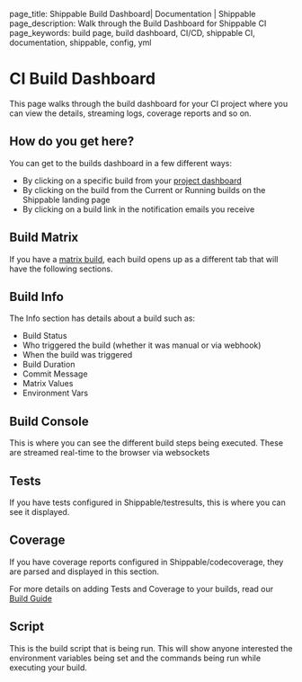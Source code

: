 page_title: Shippable Build Dashboard| Documentation | Shippable
page_description: Walk through the Build Dashboard for Shippable CI
page_keywords: build page, build dashboard, CI/CD, shippable CI, documentation, shippable, config, yml

# CI Build Dashboard

This page walks through the build dashboard for your CI project where you can view the details, streaming logs, coverage reports and so on.

## How do you get here?

You can get to the builds dashboard in a few different ways:

- By clicking on a specific build from your [project dashboard](project_dashboard)
- By clicking on the build from the Current or Running builds on the Shippable landing page
- By clicking on a build link in the notification emails you receive

## Build Matrix

If you have a [matrix build](yml_reference/#build-matrix), each build opens up as a different tab that will have the following sections.

## Build Info

The Info section has details about a build such as:

- Build Status
- Who triggered the build (whether it was manual or via webhook)
- When the build was triggered
- Build Duration
- Commit Message
- Matrix Values
- Environment Vars

## Build Console

This is where you can see the different build steps being executed. These are streamed real-time to the browser via websockets

## Tests

If you have tests configured in Shippable/testresults, this is where you can see it displayed.

## Coverage

If you have coverage reports configured in Shippable/codecoverage, they are parsed and displayed in this section.

For more details on adding Tests and Coverage to your builds, read our [Build Guide](build_case2)

## Script

This is the build script that is being run. This will show anyone interested the environment variables being set and the commands being run while executing your build.



